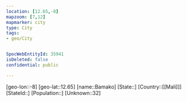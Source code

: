 ```yaml
---
location: [12.65,-8]
mapzoom: [7,12] 
mapmarker: city 
type: City
tags:
- geo/City


SpocWebEntityId: 35941
isDeleted: false
confidential: public

---
```

[geo-lon::-8]
[geo-lat::12.65]
[name::Bamako]
[State::]
[Country::[[Mali]]]
[StateId::]
[Population::]
[Unknown::32]

